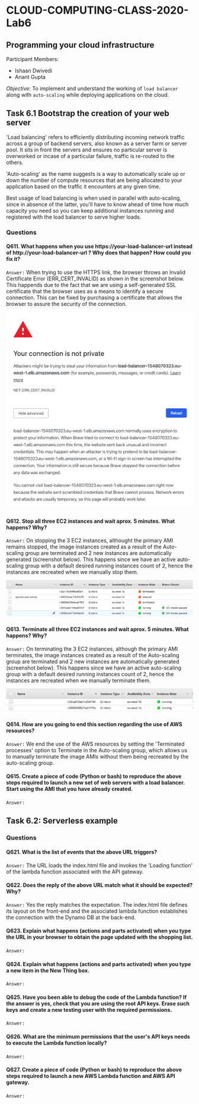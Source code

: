 # CLOUD-COMPUTING-CLASS-2020-Lab6
## Programming your cloud infrastructure

Participant Members:
* Ishaan Dwivedi
* Anant Gupta

*Objective*: To implement and understand the working of `load balancer` along with `auto-scaling` while deploying applications on the cloud.

## Task 6.1 Bootstrap the creation of your web server

'Load balancing' refers to efficiently distributing incoming network traffic across a group of backend servers, also known as a server farm or server pool. It sits in front the servers and ensures no particular server is overworked or incase of a particular failure, traffic is re-routed to the others.

'Auto-scaling' as the name suggests is a way to automatically scale up or down the number of compute resources that are being allocated to your application based on the traffic it encounters at any given time. 

Best usage of load balancing is when used in parallel with auto-scaling, since in absence of the latter, you’ll have to know ahead of time how much capacity you need so you can keep additional instances running and registered with the load balancer to serve higher loads. 


### Questions
#### Q611. What happens when you use https://your-load-balancer-url instead of http://your-load-balancer-url ? Why does that happen? How could you fix it?
`Answer:` When trying to use the HTTPS link, the browser throws an Invalid Certificate Error (ERR_CERT_INVALID) as shown in the screenshot below. This happends due to the fact that we are using a self-generated SSL certificate that the browser uses as a means to identify a secure connection. This can be fixed by purchasing a certificate that allows the browser to assure the security of the connection.

![Q611 screenshot](images/q611.png)

#### Q612. Stop all three EC2 instances and wait aprox. 5 minutes. What happens? Why?
`Answer:` On stopping the 3 EC2 instances, althought the primary AMI remains stopped, the image instances created as a result of the Auto-scaling group are terminated and 2 new instances are automatically generated (screenshot below). This happens since we have an active auto-scaling group with a default desired running instances count of 2, hence the instances are recreated when we manually stop them.

![Q612 screenshot](images/q612.png)


#### Q613. Terminate all three EC2 instances and wait aprox. 5 minutes. What happens? Why?
`Answer:` On terminating the 3 EC2 instances, although the primary AMI terminates, the image instances created as a result of the Auto-scaling group are terminated and 2 new instances are automatically generated (screenshot below). This happens since we have an active auto-scaling group with a default desired running instances count of 2, hence the instances are recreated when we manually terminate them.

![Q613 screenshot](images/q613b.png)

#### Q614. How are you going to end this section regarding the use of AWS resources?
`Answer:` We end the use of the AWS resources by setting the 'Terminated processes' option to Terminate in the Auto-scaling group, which allows us to manually terminate the image AMIs without them being recreated by the auto-scaling group.

#### Q615. Create a piece of code (Python or bash) to reproduce the above steps required to launch a new set of web servers with a load balancer. Start using the AMI that you have already created.
`Answer:`


## Task 6.2: Serverless example

### Questions
#### Q621. What is the list of events that the above URL triggers?
`Answer:` The URL loads the index.html file and invokes the 'Loading function' of the lambda function associated with the API gateway.

#### Q622. Does the reply of the above URL match what it should be expected? Why?
`Answer:` Yes the reply matches the expectation. The index.html file defines its layout on the front-end and the associated lambda function establishes the connection with the Dynamo DB at the back-end.

#### Q623. Explain what happens (actions and parts activated) when you type the URL in your browser to obtain the page updated with the shopping list.
`Answer:`

#### Q624. Explain what happens (actions and parts activated) when you type a new item in the New Thing box.
`Answer:`

#### Q625. Have you been able to debug the code of the Lambda function? If the answer is yes, check that you are using the root API keys. Erase such keys and create a new testing user with the required permissions.
`Answer:`

#### Q626. What are the minimum permissions that the user's API keys needs to execute the Lambda function locally?
`Answer:`

#### Q627. Create a piece of code (Python or bash) to reproduce the above steps required to launch a new AWS Lambda function and AWS API gateway.
`Answer:`
